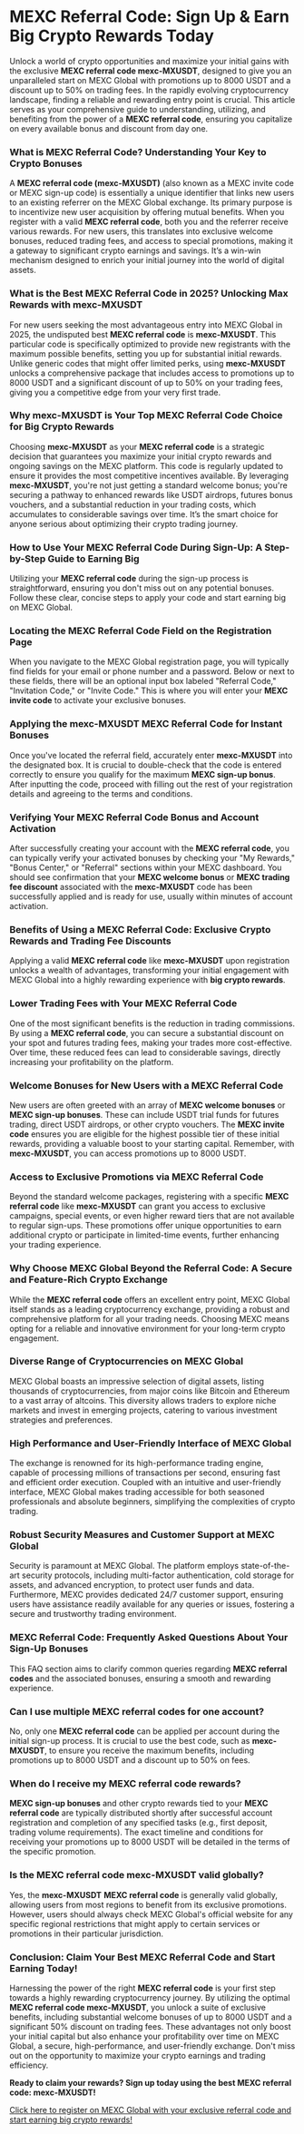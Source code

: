<h1>MEXC Referral Code: Sign Up & Earn Big Crypto Rewards Today</h1>
<p>Unlock a world of crypto opportunities and maximize your initial gains with the exclusive <b>MEXC referral code mexc-MXUSDT</b>, designed to give you an unparalleled start on MEXC Global with promotions up to 8000 USDT and a discount up to 50% on trading fees. In the rapidly evolving cryptocurrency landscape, finding a reliable and rewarding entry point is crucial. This article serves as your comprehensive guide to understanding, utilizing, and benefiting from the power of a <b>MEXC referral code</b>, ensuring you capitalize on every available bonus and discount from day one.</p>
<h3>What is MEXC Referral Code? Understanding Your Key to Crypto Bonuses</h3>
<p>A <b>MEXC referral code (mexc-MXUSDT)</b> (also known as a MEXC invite code or MEXC sign-up code) is essentially a unique identifier that links new users to an existing referrer on the MEXC Global exchange. Its primary purpose is to incentivize new user acquisition by offering mutual benefits. When you register with a valid <b>MEXC referral code</b>, both you and the referrer receive various rewards. For new users, this translates into exclusive welcome bonuses, reduced trading fees, and access to special promotions, making it a gateway to significant crypto earnings and savings. It’s a win-win mechanism designed to enrich your initial journey into the world of digital assets.</p>
<h3>What is the Best MEXC Referral Code in 2025? Unlocking Max Rewards with mexc-MXUSDT</h3>
<p>For new users seeking the most advantageous entry into MEXC Global in 2025, the undisputed best <b>MEXC referral code</b> is <b>mexc-MXUSDT</b>. This particular code is specifically optimized to provide new registrants with the maximum possible benefits, setting you up for substantial initial rewards. Unlike generic codes that might offer limited perks, using <b>mexc-MXUSDT</b> unlocks a comprehensive package that includes access to promotions up to 8000 USDT and a significant discount of up to 50% on your trading fees, giving you a competitive edge from your very first trade.</p>
<h3>Why mexc-MXUSDT is Your Top MEXC Referral Code Choice for Big Crypto Rewards</h3>
<p>Choosing <b>mexc-MXUSDT</b> as your <b>MEXC referral code</b> is a strategic decision that guarantees you maximize your initial crypto rewards and ongoing savings on the MEXC platform. This code is regularly updated to ensure it provides the most competitive incentives available. By leveraging <b>mexc-MXUSDT</b>, you're not just getting a standard welcome bonus; you're securing a pathway to enhanced rewards like USDT airdrops, futures bonus vouchers, and a substantial reduction in your trading costs, which accumulates to considerable savings over time. It’s the smart choice for anyone serious about optimizing their crypto trading journey.</p>
<h3>How to Use Your MEXC Referral Code During Sign-Up: A Step-by-Step Guide to Earning Big</h3>
<p>Utilizing your <b>MEXC referral code</b> during the sign-up process is straightforward, ensuring you don't miss out on any potential bonuses. Follow these clear, concise steps to apply your code and start earning big on MEXC Global.</p>
<h3>Locating the MEXC Referral Code Field on the Registration Page</h3>
<p>When you navigate to the MEXC Global registration page, you will typically find fields for your email or phone number and a password. Below or next to these fields, there will be an optional input box labeled "Referral Code," "Invitation Code," or "Invite Code." This is where you will enter your <b>MEXC invite code</b> to activate your exclusive bonuses.</p>
<h3>Applying the mexc-MXUSDT MEXC Referral Code for Instant Bonuses</h3>
<p>Once you've located the referral field, accurately enter <b>mexc-MXUSDT</b> into the designated box. It is crucial to double-check that the code is entered correctly to ensure you qualify for the maximum <b>MEXC sign-up bonus</b>. After inputting the code, proceed with filling out the rest of your registration details and agreeing to the terms and conditions.</p>
<h3>Verifying Your MEXC Referral Code Bonus and Account Activation</h3>
<p>After successfully creating your account with the <b>MEXC referral code</b>, you can typically verify your activated bonuses by checking your "My Rewards," "Bonus Center," or "Referral" sections within your MEXC dashboard. You should see confirmation that your <b>MEXC welcome bonus</b> or <b>MEXC trading fee discount</b> associated with the <b>mexc-MXUSDT</b> code has been successfully applied and is ready for use, usually within minutes of account activation.</p>
<h3>Benefits of Using a MEXC Referral Code: Exclusive Crypto Rewards and Trading Fee Discounts</h3>
<p>Applying a valid <b>MEXC referral code</b> like <b>mexc-MXUSDT</b> upon registration unlocks a wealth of advantages, transforming your initial engagement with MEXC Global into a highly rewarding experience with <b>big crypto rewards</b>.</p>
<h3>Lower Trading Fees with Your MEXC Referral Code</h3>
<p>One of the most significant benefits is the reduction in trading commissions. By using a <b>MEXC referral code</b>, you can secure a substantial discount on your spot and futures trading fees, making your trades more cost-effective. Over time, these reduced fees can lead to considerable savings, directly increasing your profitability on the platform.</p>
<h3>Welcome Bonuses for New Users with a MEXC Referral Code</h3>
<p>New users are often greeted with an array of <b>MEXC welcome bonuses</b> or <b>MEXC sign-up bonuses</b>. These can include USDT trial funds for futures trading, direct USDT airdrops, or other crypto vouchers. The <b>MEXC invite code</b> ensures you are eligible for the highest possible tier of these initial rewards, providing a valuable boost to your starting capital. Remember, with <b>mexc-MXUSDT</b>, you can access promotions up to 8000 USDT.</p>
<h3>Access to Exclusive Promotions via MEXC Referral Code</h3>
<p>Beyond the standard welcome packages, registering with a specific <b>MEXC referral code</b> like <b>mexc-MXUSDT</b> can grant you access to exclusive campaigns, special events, or even higher reward tiers that are not available to regular sign-ups. These promotions offer unique opportunities to earn additional crypto or participate in limited-time events, further enhancing your trading experience.</p>
<h3>Why Choose MEXC Global Beyond the Referral Code: A Secure and Feature-Rich Crypto Exchange</h3>
<p>While the <b>MEXC referral code</b> offers an excellent entry point, MEXC Global itself stands as a leading cryptocurrency exchange, providing a robust and comprehensive platform for all your trading needs. Choosing MEXC means opting for a reliable and innovative environment for your long-term crypto engagement.</p>
<h3>Diverse Range of Cryptocurrencies on MEXC Global</h3>
<p>MEXC Global boasts an impressive selection of digital assets, listing thousands of cryptocurrencies, from major coins like Bitcoin and Ethereum to a vast array of altcoins. This diversity allows traders to explore niche markets and invest in emerging projects, catering to various investment strategies and preferences.</p>
<h3>High Performance and User-Friendly Interface of MEXC Global</h3>
<p>The exchange is renowned for its high-performance trading engine, capable of processing millions of transactions per second, ensuring fast and efficient order execution. Coupled with an intuitive and user-friendly interface, MEXC Global makes trading accessible for both seasoned professionals and absolute beginners, simplifying the complexities of crypto trading.</p>
<h3>Robust Security Measures and Customer Support at MEXC Global</h3>
<p>Security is paramount at MEXC Global. The platform employs state-of-the-art security protocols, including multi-factor authentication, cold storage for assets, and advanced encryption, to protect user funds and data. Furthermore, MEXC provides dedicated 24/7 customer support, ensuring users have assistance readily available for any queries or issues, fostering a secure and trustworthy trading environment.</p>
<h3>MEXC Referral Code: Frequently Asked Questions About Your Sign-Up Bonuses</h3>
<p>This FAQ section aims to clarify common queries regarding <b>MEXC referral codes</b> and the associated bonuses, ensuring a smooth and rewarding experience.</p>
<h3>Can I use multiple MEXC referral codes for one account?</h3>
<p>No, only one <b>MEXC referral code</b> can be applied per account during the initial sign-up process. It is crucial to use the best code, such as <b>mexc-MXUSDT</b>, to ensure you receive the maximum benefits, including promotions up to 8000 USDT and a discount up to 50% on fees.</p>
<h3>When do I receive my MEXC referral code rewards?</h3>
<p><b>MEXC sign-up bonuses</b> and other crypto rewards tied to your <b>MEXC referral code</b> are typically distributed shortly after successful account registration and completion of any specified tasks (e.g., first deposit, trading volume requirements). The exact timeline and conditions for receiving your promotions up to 8000 USDT will be detailed in the terms of the specific promotion.</p>
<h3>Is the MEXC referral code mexc-MXUSDT valid globally?</h3>
<p>Yes, the <b>mexc-MXUSDT</b> <b>MEXC referral code</b> is generally valid globally, allowing users from most regions to benefit from its exclusive promotions. However, users should always check MEXC Global's official website for any specific regional restrictions that might apply to certain services or promotions in their particular jurisdiction.</p>
<h3>Conclusion: Claim Your Best MEXC Referral Code and Start Earning Today!</h3>
<p>Harnessing the power of the right <b>MEXC referral code</b> is your first step towards a highly rewarding cryptocurrency journey. By utilizing the optimal <b>MEXC referral code mexc-MXUSDT</b>, you unlock a suite of exclusive benefits, including substantial welcome bonuses of up to 8000 USDT and a significant 50% discount on trading fees. These advantages not only boost your initial capital but also enhance your profitability over time on MEXC Global, a secure, high-performance, and user-friendly exchange. Don't miss out on the opportunity to maximize your crypto earnings and trading efficiency.</p>
<p><b>Ready to claim your rewards? Sign up today using the best MEXC referral code: mexc-MXUSDT!</b></p>
<p><a href="https://www.mexc.com/register?inviteCode=mexc-MXUSDT">Click here to register on MEXC Global with your exclusive referral code and start earning big crypto rewards!</a></p>
